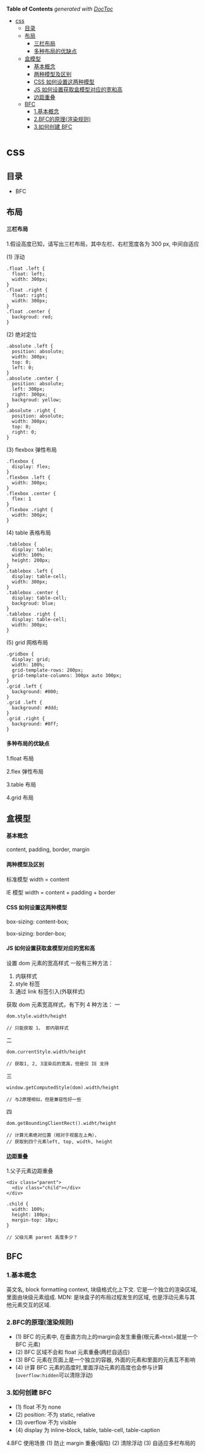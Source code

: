 <!-- START doctoc generated TOC please keep comment here to allow auto update -->
<!-- DON'T EDIT THIS SECTION, INSTEAD RE-RUN doctoc TO UPDATE -->
**Table of Contents**  *generated with [DocToc](https://github.com/thlorenz/doctoc)*

- [css](#css)
  - [目录](#%E7%9B%AE%E5%BD%95)
  - [布局](#%E5%B8%83%E5%B1%80)
      - [三栏布局](#%E4%B8%89%E6%A0%8F%E5%B8%83%E5%B1%80)
      - [多种布局的优缺点](#%E5%A4%9A%E7%A7%8D%E5%B8%83%E5%B1%80%E7%9A%84%E4%BC%98%E7%BC%BA%E7%82%B9)
  - [盒模型](#%E7%9B%92%E6%A8%A1%E5%9E%8B)
      - [基本概念](#%E5%9F%BA%E6%9C%AC%E6%A6%82%E5%BF%B5)
      - [两种模型及区别](#%E4%B8%A4%E7%A7%8D%E6%A8%A1%E5%9E%8B%E5%8F%8A%E5%8C%BA%E5%88%AB)
      - [CSS 如何设置这两种模型](#css-%E5%A6%82%E4%BD%95%E8%AE%BE%E7%BD%AE%E8%BF%99%E4%B8%A4%E7%A7%8D%E6%A8%A1%E5%9E%8B)
      - [JS 如何设置获取盒模型对应的宽和高](#js-%E5%A6%82%E4%BD%95%E8%AE%BE%E7%BD%AE%E8%8E%B7%E5%8F%96%E7%9B%92%E6%A8%A1%E5%9E%8B%E5%AF%B9%E5%BA%94%E7%9A%84%E5%AE%BD%E5%92%8C%E9%AB%98)
      - [边距重叠](#%E8%BE%B9%E8%B7%9D%E9%87%8D%E5%8F%A0)
  - [BFC](#bfc)
    - [1.基本概念](#1%E5%9F%BA%E6%9C%AC%E6%A6%82%E5%BF%B5)
    - [2.BFC的原理(渲染规则)](#2bfc%E7%9A%84%E5%8E%9F%E7%90%86%E6%B8%B2%E6%9F%93%E8%A7%84%E5%88%99)
    - [3.如何创建 BFC](#3%E5%A6%82%E4%BD%95%E5%88%9B%E5%BB%BA-bfc)

<!-- END doctoc generated TOC please keep comment here to allow auto update -->

# css

## 目录

- BFC

## 布局

#### 三栏布局

1.假设高度已知，请写出三栏布局，其中左栏、右栏宽度各为 300 px, 中间自适应

(1) 浮动

```
.float .left {
  float: left;
  width: 300px;
}
.float .right {
  float: right;
  width: 300px;
}
.float .center {
  backgroud: red;
}
```

(2) 绝对定位

```
.absolute .left {
  position: absolute;
  width: 300px;
  top: 0;
  left: 0;
}
.absolute .center {
  position: absolute;
  left: 300px;
  right: 300px;
  backgroud: yellow;
}
.absolute .right {
  position: absolute;
  width: 300px;
  top: 0;
  right: 0;
}
```

(3) flexbox 弹性布局

```
.flexbox {
  display: flex;
}
.flexbox .left {
  width: 300px;
}
.flexbox .center {
  flex: 1
}
.flexbox .right {
  width: 300px;
}
```

(4) table 表格布局

```
.tablebox {
  display: table;
  width: 100%;
  height: 200px;
}
.tablebox .left {
  display: table-cell;
  width: 300px;
}
.tablebox .center {
  display: table-cell;
  backgroud: blue;
}
.tablebox .right {
  display: table-cell;
  width: 300px;
}
```

(5) grid 网格布局

```
.gridbox {
  display: grid;
  width: 100%;
  grid-template-rows: 200px;
  grid-template-columns: 300px auto 300px;
}
.grid .left {
  background: #000;
}
.grid .left {
  background: #ddd;
}
.grid .right {
  background: #0ff;
}
```

#### 多种布局的优缺点

1.float 布局

2.flex 弹性布局

3.table 布局

4.grid 布局

## 盒模型

#### 基本概念

content, padding, border, margin

#### 两种模型及区别

标准模型
width = content

IE 模型
width = content + padding + border

#### CSS 如何设置这两种模型

box-sizing: content-box;

box-sizing: border-box;

#### JS 如何设置获取盒模型对应的宽和高

设置 dom 元素的宽高样式 一般有三种方法：

1. 内联样式
2. style 标签
3. 通过 link 标签引入(外联样式)

获取 dom 元素宽高样式，有下列 4 种方法：
一

```
dom.style.width/height

// 只能获取 1， 即内联样式
```

二

```
dom.currentStyle.width/height

// 获取1, 2, 3渲染后的宽高，但是仅 IE 支持
```

三

```
window.getComputedStyle(dom).width/height

// 与2原理相似，但是兼容性好一些
```

四

```
dom.getBoundingClientRect().widht/height

// 计算元素绝对位置（相对于视窗左上角），
// 获取到四个元素left, top, width, height
```

#### 边距重叠

1.父子元素边距重叠

```
<div class="parent">
  <div class="child"></div>
</div>

.child {
  width: 100%;
  height: 100px;
  margin-top: 10px;
}

// 父级元素 parent 高度多少？
```

## BFC

### 1.基本概念

英文名, block formatting context, 块级格式化上下文.
它是一个独立的渲染区域, 里面由块级元素组成.
MDN: 是块盒子的布局过程发生的区域, 也是浮动元素与其他元素交互的区域.

### 2.BFC的原理(渲染规则)

- (1) BFC 的元素中, 在垂直方向上的margin会发生重叠(根元素`<html>`就是一个 BFC 元素)
- (2) BFC 区域不会和 float 元素重叠(两栏自适应)
- (3) BFC 元素在页面上是一个独立的容器, 外面的元素和里面的元素互不影响
- (4) 计算 BFC 元素的高度时,里面浮动元素的高度也会参与计算(`overflow:hidden`可以清除浮动)

### 3.如何创建 BFC

- (1) float 不为 none
- (2) position: 不为 static, relative
- (3) overflow 不为 visible
- (4) display 为 inline-block, table, table-cell, table-caption

4.BFC 使用场景
(1) 防止 margin 重叠(塌陷)
(2) 清除浮动
(3) 自适应多栏布局的
